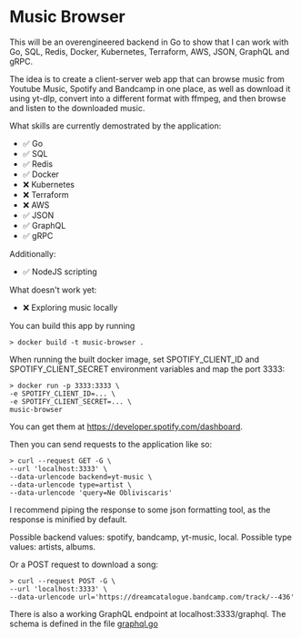 # Music Browser

This will be an overengineered backend in Go to show that I can work with Go,
SQL, Redis, Docker, Kubernetes, Terraform, AWS, JSON, GraphQL and gRPC.

The idea is to create a client-server web app that can browse music from 
Youtube Music, Spotify and Bandcamp in one place, as well as download it using
yt-dlp, convert into a different format with ffmpeg, and then browse and listen
to the downloaded music.

What skills are currently demostrated by the application:
- :white_check_mark: Go
- :white_check_mark: SQL
- :white_check_mark: Redis
- :white_check_mark: Docker
- :x: Kubernetes
- :x: Terraform
- :x: AWS
- :white_check_mark: JSON
- :white_check_mark: GraphQL
- :white_check_mark: gRPC

Additionally:
- :white_check_mark: NodeJS scripting

What doesn't work yet:
- :x: Exploring music locally

You can build this app by running 
```
> docker build -t music-browser .
```

When running the built docker image, set SPOTIFY_CLIENT_ID and
SPOTIFY_CLIENT_SECRET environment variables and map the port 3333:
```
> docker run -p 3333:3333 \
-e SPOTIFY_CLIENT_ID=... \
-e SPOTIFY_CLIENT_SECRET=... \
music-browser
```
You can get them at https://developer.spotify.com/dashboard.

Then you can send requests to the application like so:
```
> curl --request GET -G \
--url 'localhost:3333' \
--data-urlencode backend=yt-music \
--data-urlencode type=artist \
--data-urlencode 'query=Ne Obliviscaris'
```
I recommend piping the response to some json formatting tool, as the response
is minified by default.

Possible backend values: spotify, bandcamp, yt-music, local.
Possible type values: artists, albums.

Or a POST request to download a song:
```
> curl --request POST -G \
--url 'localhost:3333' \
--data-urlencode url='https://dreamcatalogue.bandcamp.com/track/--436'
```

There is also a working GraphQL endpoint at localhost:3333/graphql.
The schema is defined in the file [graphql.go](music_browser/graphql/graphql.go)

